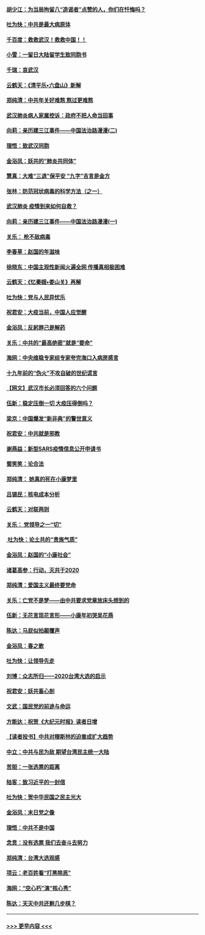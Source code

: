 #### [胡少江：为当局拘留八“造谣者”点赞的人，你们在忏悔吗？](../pages/nsc993/n11836801.md?t=02011622) 
#### [吐为快：中共是最大病原体](../pages/nsc993/n11836748.md?t=02011622) 
#### [千百度：救救武汉！救救中国！！](../pages/nsc993/n11836145.md?t=02011622) 
#### [小雪：一留日大陆留学生致同胞书](../pages/nsc993/n11834624.md?t=02011622) 
#### [千瑞：哀武汉](../pages/nsc993/n11833647.md?t=02011622) 
#### [云鹤天：《清平乐▪六盘山》新解](../pages/nsc993/n11833611.md?t=02011622) 
#### [郑纯清：中共年关好难熬 熬过更难熬](../pages/nsc993/n11833489.md?t=02011622) 
#### [武汉肺炎病人家属控诉：政府不把人命当回事](../pages/nsc993/n11833205.md?t=02011622) 
#### [向莉：亲历建三江事件——中国法治路漫漫(二)](../pages/nsc993/n11829102.md?t=02011622) 
#### [理悟：致武汉同胞](../pages/nsc993/n11831522.md?t=02011622) 
#### [金浴凤：妖共的“肺炎共同体”](../pages/nsc993/n11829448.md?t=02011622) 
#### [慧真：大难“三退”保平安 “九字”吉言是金方](../pages/nsc993/n11829501.md?t=02011622) 
#### [张林：防范冠状病毒的科学方法（之一）](../pages/nsc993/n11828618.md?t=02011622) 
#### [武汉肺炎 疫情到来如何自救？](../pages/nsc993/n11827632.md?t=02011622) 
#### [向莉：亲历建三江事件——中国法治路漫漫(一)](../pages/nsc993/n11827190.md?t=02011622) 
#### [关乐： 枪不敌病毒](../pages/nsc993/n11826746.md?t=02011622) 
#### [李春草：赵国的年滋味](../pages/nsc993/n11826321.md?t=02011622) 
#### [徐晓东：中国主观性新闻火遍全网 传播真相极困难](../pages/nsc993/n11826508.md?t=02011622) 
#### [云鹤天：《忆秦娥▪娄山关》再解](../pages/nsc993/n11824682.md?t=02011622) 
#### [吐为快：党与人民异忧乐](../pages/nsc993/n11824660.md?t=02011622) 
#### [祝君安：大疫当前，中国人应觉醒](../pages/nsc993/n11821946.md?t=02011622) 
#### [金浴凤：反躬罪己是解药](../pages/nsc993/n11820280.md?t=02011622) 
#### [关乐：中共的“最高绝密”就是“要命”](../pages/nsc993/n11816946.md?t=02011622) 
#### [海网：中央维稳专家组专家夸完海口入病房感言](../pages/nsc993/n11815138.md?t=02011622) 
#### [十九年前的“伪火”不攻自破的世纪谎言](../pages/nsc993/n11813238.md?t=02011622) 
#### [【网文】武汉市长必须回答的六个问题](../pages/nsc993/n11813848.md?t=02011622) 
#### [伍新：稳定压倒一切 大疫压得倒吗？](../pages/nsc993/n11812634.md?t=02011622) 
#### [梁京：中国爆发“新非典”的警世意义](../pages/nsc993/n11812554.md?t=02011622) 
#### [祝君安：中共就是邪教](../pages/nsc993/n11812431.md?t=02011622) 
#### [谢燕益：新型SARS疫情信息公开申请书](../pages/nsc993/n11808840.md?t=02011622) 
#### [蜀笑笑：论合法](../pages/nsc993/n11808064.md?t=02011622) 
#### [郑纯清： 她真的死在小康梦里](../pages/nsc993/n11806623.md?t=02011622) 
#### [吕锡民：核电成本分析](../pages/nsc993/n11806284.md?t=02011622) 
#### [云鹤天：对联两则](../pages/nsc993/n11805957.md?t=02011622) 
#### [关乐： 党领导之一“切”](../pages/nsc993/n11804505.md?t=02011622) 
#### [ 吐为快：论土共的“贵族气质”](../pages/nsc993/n11804490.md?t=02011622) 
#### [金浴凤：赵国的“小康社会”](../pages/nsc993/n11804452.md?t=02011622) 
#### [诸葛高参：行动，灭共于2020](../pages/nsc993/n11804120.md?t=02011622) 
#### [郑纯清：爱国主义最终要党命](../pages/nsc993/n11802197.md?t=02011622) 
#### [关乐：亡党不是梦——由中共要求党章放床头想到的](../pages/nsc993/n11802156.md?t=02011622) 
#### [伍新：无花言现花言形——小康年初哭吴花燕](../pages/nsc993/n11800044.md?t=02011622) 
#### [陈达：马屁似拍颠覆声](../pages/nsc993/n11800010.md?t=02011622) 
#### [金浴凤：春之歌](../pages/nsc993/n11797687.md?t=02011622) 
#### [吐为快：让领导先走](../pages/nsc993/n11797512.md?t=02011622) 
#### [刘博：众志所归——2020台湾大选的启示](../pages/nsc993/n11796878.md?t=02011622) 
#### [祝君安：妖共畜心剖](../pages/nsc993/n11794273.md?t=02011622) 
#### [文武：国民党的前途与命运](../pages/nsc993/n11794198.md?t=02011622) 
#### [方能达：祝贺《大纪元时报》读者日增](../pages/nsc993/n11793807.md?t=02011622) 
#### [【读者投书】中共对穆斯林的迫害成扩大趋势](../pages/nsc993/n11791371.md?t=02011622) 
#### [中立：中共与民为敌 期望台湾民主统一大陆](../pages/nsc993/n11790392.md?t=02011622) 
#### [苦胆：一张选票的距离](../pages/nsc993/n11788914.md?t=02011622) 
#### [陆客：致习近平的一封信](../pages/nsc993/n11788867.md?t=02011622) 
#### [吐为快：贺中华民国之民主光大](../pages/nsc993/n11788618.md?t=02011622) 
#### [金浴凤：末日党之像](../pages/nsc993/n11787475.md?t=02011622) 
#### [理悟：中共不是中国](../pages/nsc993/n11787463.md?t=02011622) 
#### [念贲：没有选票  我们去奋斗去努力](../pages/nsc993/n11787398.md?t=02011622) 
#### [郑纯清：台湾大选观感](../pages/nsc993/n11786210.md?t=02011622) 
#### [项云：老百姓看“打黑除恶”](../pages/nsc993/n11785398.md?t=02011622) 
#### [海网：“空心朽”演“核心秀”](../pages/nsc993/n11783874.md?t=02011622) 
#### [陈达：天灭中共还剩几步棋？](../pages/nsc993/n11783719.md?t=02011622) 

----
#### [ >>> 更早内容 <<< ](../indexes/nsc993-earlier.md)
